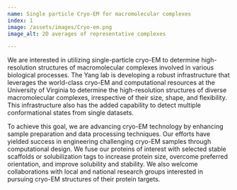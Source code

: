 ```yaml
---
name: Single particle Cryo-EM for macromolecular complexes
index: 1
image: /assets/images/Cryo-em.png
image_alt: 2D averages of representative complexes

---
```


We are interested in utilizing single-particle cryo-EM to determine high-resolution structures of macromolecular complexes involved in various biological processes. The Yang lab is developing a robust infrastructure that leverages the world-class cryo-EM and computational resources at the University of Virginia to determine the high-resolution structures of diverse macromolecular complexes, irrespective of their size, shape, and flexibility. This infrastructure also has the added capability to detect multiple conformational states from single datasets.

To achieve this goal, we are advancing cryo-EM technology by enhancing sample preparation and data processing techniques. Our efforts have yielded success in engineering challenging cryo-EM samples through computational design. We fuse our proteins of interest with selected stable scaffolds or solubilization tags to increase protein size, overcome preferred orientation, and improve solubility and stability. We also welcome collaborations with local and national research groups interested in pursuing cryo-EM structures of their protein targets.





